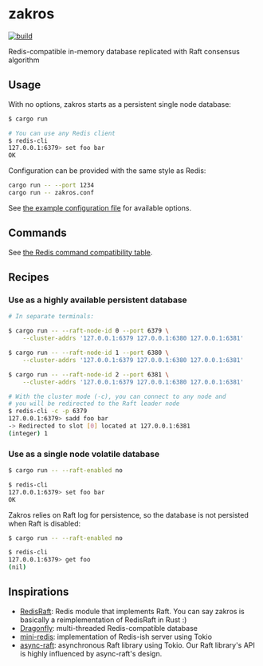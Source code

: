 # zakros

[![build](https://github.com/mosmeh/zakros/workflows/build/badge.svg)](https://github.com/mosmeh/zakros/actions)

Redis-compatible in-memory database replicated with Raft consensus algorithm

## Usage

With no options, zakros starts as a persistent single node database:

```sh
$ cargo run

# You can use any Redis client
$ redis-cli
127.0.0.1:6379> set foo bar
OK
```

Configuration can be provided with the same style as Redis:

```sh
cargo run -- --port 1234
cargo run -- zakros.conf
```

See [the example configuration file](zakros.conf) for available options.

## Commands

See [the Redis command compatibility table](commands.md).

## Recipes

### Use as a highly available persistent database

```sh
# In separate terminals:

$ cargo run -- --raft-node-id 0 --port 6379 \
    --cluster-addrs '127.0.0.1:6379 127.0.0.1:6380 127.0.0.1:6381'

$ cargo run -- --raft-node-id 1 --port 6380 \
    --cluster-addrs '127.0.0.1:6379 127.0.0.1:6380 127.0.0.1:6381'

$ cargo run -- --raft-node-id 2 --port 6381 \
    --cluster-addrs '127.0.0.1:6379 127.0.0.1:6380 127.0.0.1:6381'

# With the cluster mode (-c), you can connect to any node and
# you will be redirected to the Raft leader node
$ redis-cli -c -p 6379
127.0.0.1:6379> sadd foo bar
-> Redirected to slot [0] located at 127.0.0.1:6381
(integer) 1
```

### Use as a single node volatile database

```sh
$ cargo run -- --raft-enabled no

$ redis-cli
127.0.0.1:6379> set foo bar
OK
```

Zakros relies on Raft log for persistence, so the database is not persisted when
Raft is disabled:

```sh
$ cargo run -- --raft-enabled no

$ redis-cli
127.0.0.1:6379> get foo
(nil)
```

## Inspirations

- [RedisRaft](https://github.com/RedisLabs/redisraft):
Redis module that implements Raft.
You can say zakros is basically a reimplementation of RedisRaft in Rust :)
- [Dragonfly](https://github.com/dragonflydb/dragonfly):
multi-threaded Redis-compatible database
- [mini-redis](https://github.com/tokio-rs/mini-redis):
implementation of Redis-ish server using Tokio
- [async-raft](https://github.com/async-raft/async-raft):
asynchronous Raft library using Tokio.
Our Raft library's API is highly influenced by async-raft's design.
